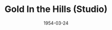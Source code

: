 ---
title: Gold In the Hills (Studio)
date: 1954-03-24
opening_date: 1954-03-24
closing_date: 1954-04-03
layout: productions
playbill:
Theatre: Theatre Jacksonville
Venue: Little Theatre
cast:
- A Derelict: Marvin Edwards
- Barbara Stanley: Rose Marie Regero
- Big Mike Slattery: Norman Rickard
- Bill the Dip: Mike Skarry
- Can Can Dancer:
  - Kathryn Whitson
  - Eleanor Cadle
  - Mervyn Rickard
- Chuck Conners: John L. Maher
- Edith Vanderlop: Connie Hall
- Happy: Don Anderson
- Hiram Stanley: Ray Winstead
- Irene: Lynn Ross
- Izzy: James Beach
- James H. Glue: Harry Courson
- Jenkins: John L. Maher
- John Dalton: Philip Munier
- Little Tommy:
  - Judy Bartley
  - Cary Yales
- Lizzie Jones: Mildred Thomas
- Maggie: Millie Barnert
- Mamie: Mervyn Rickard
- Mrs. Vanderlop: Irene Avera
- Nell Stanley: Lynne Stephenson
- Old Kate: Elaine Barnert
- One Punch Dugan: Henry Bittman
- Pearl: Sue Upshaw
- Peter the Rat: Arnold Resnick
- Reginald Vanderlop: Sidney Berman
- Richard Murgatroyd: Neil Medlock
- Rose Robinson: Sada Knox Haynes
- Sam Slade: John Tinny
- Slick Steve: James Hicken
- Susie: Martha Wages
- The Professor: John Duss
crew:
- Assistant Stage Manager: Nancy Kossow
- Bar Painting: Jay Harder
- Coordinating Director: Fritz Ashworth
- Costume Assistant:
  - Emily Parrish
  - Margaret Davis
  - Lorraine Stuart
  - Lena Regero
  - Ouida Stephenson
- Costume Chairman: Dorothy Whitson
- Dance Director: Mervyn Rickard
- Director: John W. Conner, Jr.
- Gay Nineties Usher:
  - Jackie Bailey
  - Carolyn Hickens
  - Betty Carol Flanniken
  - Bobbie Davis
  - Janice Van de Velde
  - Sylvia Bolasky
  - Shirley Jackson
- Gay Nineties Ushers Chairman: Eleanor Yeager
- Host:
  - Harry Courson
  - Sidney Berman
- Incidental music: Frank Ridge
- Lighting:
  - Barbara Meyer
  - Frank Lebaito
- Lobby Decor:
  - Jay Harder
  - Hobson Blackmon
- Make-up Assistant:
  - Helen Austin
  - Mary Sandlin
  - Anita Stock
  - Eleanor Allen
  - Minnie Lee Jones
  - Martha Wages
  - Mary Wallis
  - Shirley Jackson
- Make-up Chairman: Connie Hall
- Olio Curtain: Bob Green
- Program: Dick Bullock
- Properties Assistant:
  - Shirley Vetter
  - Toni Martin
- Properties Chairman: Beverly Rome
- Rehearsal Assistant: Minnie Lee Jones
- Scenery Designer: Elva Stein
- Set and Construction:
  - Fritz Ashworth
  - Ellis Barnert
  - Melvin Barnert
  - Amand Ball
  - Dick Bullock
  - Jerry Bernstein
  - Norman Rickard
  - Mervyn Rickard
  - Harry Courson
  - Harold Robinson
  - Happy Gift
  - Martha Wages
  - Minnie Lee Jones
  - Russ Gilbert
  - Bill Winseman
  - Beverly Rome
  - Larry Glick
  - Norman Friedman
  - Marvin Edwards
  - Sue Upshaw
  - Mike Skarry
  - Don Anderson
  - James Hicken
  - Barbara Meyer
  - Lynn Ross
  - Paul Snyder
  - Phil Munier
  - Anita Stock
  - Eleanor Allen
  - Jim Ashworth
  - Frank Lebaito
  - Carol Voegel
  - Audra Sebastian
  - Frank Ridge
  - G.H. Stein
- Sound Effects: Dennis Stuart
- Stage Manager: Marvin Edwards
- Technical Adviser: George Ramsey
orchestra:
---
